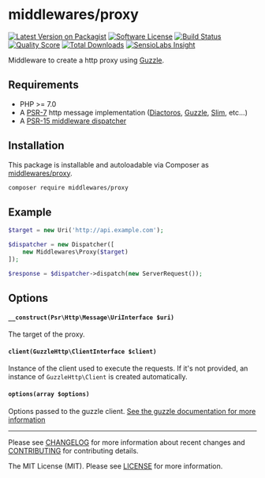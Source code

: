 # middlewares/proxy

[![Latest Version on Packagist][ico-version]][link-packagist]
[![Software License][ico-license]](LICENSE)
[![Build Status][ico-travis]][link-travis]
[![Quality Score][ico-scrutinizer]][link-scrutinizer]
[![Total Downloads][ico-downloads]][link-downloads]
[![SensioLabs Insight][ico-sensiolabs]][link-sensiolabs]

Middleware to create a http proxy using [Guzzle](https://github.com/guzzle/guzzle).

## Requirements

* PHP >= 7.0
* A [PSR-7](https://packagist.org/providers/psr/http-message-implementation) http message implementation ([Diactoros](https://github.com/zendframework/zend-diactoros), [Guzzle](https://github.com/guzzle/psr7), [Slim](https://github.com/slimphp/Slim), etc...)
* A [PSR-15 middleware dispatcher](https://github.com/middlewares/awesome-psr15-middlewares#dispatcher)

## Installation

This package is installable and autoloadable via Composer as [middlewares/proxy](https://packagist.org/packages/middlewares/proxy).

```sh
composer require middlewares/proxy
```

## Example

```php
$target = new Uri('http://api.example.com');

$dispatcher = new Dispatcher([
	new Middlewares\Proxy($target)
]);

$response = $dispatcher->dispatch(new ServerRequest());
```

## Options

#### `__construct(Psr\Http\Message\UriInterface $uri)`

The target of the proxy.

#### `client(GuzzleHttp\ClientInterface $client)`

Instance of the client used to execute the requests. If it's not provided, an instance of `GuzzleHttp\Client` is created automatically.

#### `options(array $options)`

Options passed to the guzzle client. [See the guzzle documentation for more information](http://docs.guzzlephp.org/en/latest/request-options.html)

---

Please see [CHANGELOG](CHANGELOG.md) for more information about recent changes and [CONTRIBUTING](CONTRIBUTING.md) for contributing details.

The MIT License (MIT). Please see [LICENSE](LICENSE) for more information.

[ico-version]: https://img.shields.io/packagist/v/middlewares/proxy.svg?style=flat-square
[ico-license]: https://img.shields.io/badge/license-MIT-brightgreen.svg?style=flat-square
[ico-travis]: https://img.shields.io/travis/middlewares/proxy/master.svg?style=flat-square
[ico-scrutinizer]: https://img.shields.io/scrutinizer/g/middlewares/proxy.svg?style=flat-square
[ico-downloads]: https://img.shields.io/packagist/dt/middlewares/proxy.svg?style=flat-square
[ico-sensiolabs]: https://img.shields.io/sensiolabs/i/86c4c4d2-aeda-421a-a5ce-32a0c66e0b6f.svg?style=flat-square

[link-packagist]: https://packagist.org/packages/middlewares/proxy
[link-travis]: https://travis-ci.org/middlewares/proxy
[link-scrutinizer]: https://scrutinizer-ci.com/g/middlewares/proxy
[link-downloads]: https://packagist.org/packages/middlewares/proxy
[link-sensiolabs]: https://insight.sensiolabs.com/projects/86c4c4d2-aeda-421a-a5ce-32a0c66e0b6f
